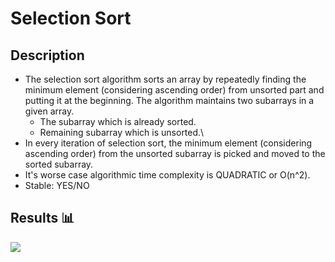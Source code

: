 Selection Sort
=======================

## Description

- The selection sort algorithm sorts an array by repeatedly finding the minimum element (considering ascending order) from unsorted part and putting it at the beginning. The algorithm maintains two subarrays in a given array.
  - The subarray which is already sorted. 
  - Remaining subarray which is unsorted.\
- In every iteration of selection sort, the minimum element (considering ascending order) from the unsorted subarray is picked and moved to the sorted subarray. 
- It's worse case algorithmic time complexity is QUADRATIC or O(n^2).
- Stable: YES/NO

## Results 📊

<img src="https://github.com/Vlajkovic01/Data-Structures-and-Algorithms-in-Java/blob/main/others/SelectionSort.gif" align=center>
